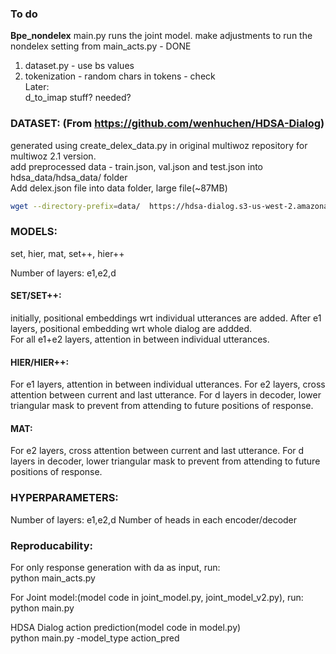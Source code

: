
### To do
**Bpe_nondelex**
main.py runs the joint model. 
make adjustments to run the nondelex setting from main_acts.py - DONE
1. dataset.py - use bs values
2. tokenization - random chars in tokens - check
</br>Later: </br>
d_to_imap stuff? needed?

### DATASET: (From https://github.com/wenhuchen/HDSA-Dialog)

generated using create_delex_data.py in original multiwoz repository for multiwoz 2.1 version. <br>
add preprocessed data - train.json, val.json and test.json into hdsa_data/hdsa_data/ folder <br>
Add delex.json file into data folder, large file(~87MB)

```bash
wget --directory-prefix=data/  https://hdsa-dialog.s3-us-west-2.amazonaws.com/delex.json
```

### MODELS:
set, hier, mat, set++, hier++

Number of layers: e1,e2,d

#### SET/SET++:
initially, positional embeddings wrt individual utterances are added. After e1 layers, positional embedding wrt whole dialog are addded.  
For all e1+e2 layers, attention in between individual utterances.

#### HIER/HIER++:
For e1 layers, attention in between individual utterances.
For e2 layers, cross attention between current and last utterance.
For d layers in decoder, lower triangular mask to prevent from attending to future positions of response.

#### MAT:
For e2 layers, cross attention between current and last utterance.
For d layers in decoder, lower triangular mask to prevent from attending to future positions of response.


### HYPERPARAMETERS:
Number of layers: e1,e2,d
Number of heads in each encoder/decoder


### Reproducability:

For only response generation with da as input, run: </br>
python main_acts.py

For Joint model:(model code in joint_model.py, joint_model_v2.py), run: </br>
python main.py

HDSA Dialog action prediction(model code in model.py) </br>
python main.py -model_type action_pred



